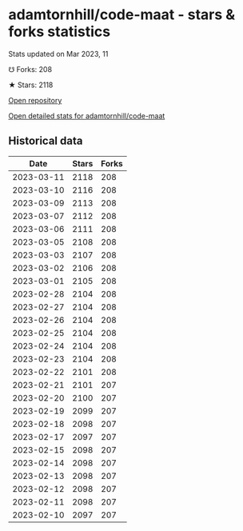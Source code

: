 # adamtornhill/code-maat - stars & forks statistics

Stats updated on Mar 2023, 11

☋ Forks: 208

★ Stars: 2118

[Open repository](https://github.com/adamtornhill/code-maat)

[Open detailed stats for adamtornhill/code-maat](https://reviewgithub.com/rep/adamtornhill/code-maat)

## Historical data
| Date | Stars | Forks |
|------|-------|-------|
| 2023-03-11 | 2118 | 208 | 
| 2023-03-10 | 2116 | 208 | 
| 2023-03-09 | 2113 | 208 | 
| 2023-03-07 | 2112 | 208 | 
| 2023-03-06 | 2111 | 208 | 
| 2023-03-05 | 2108 | 208 | 
| 2023-03-03 | 2107 | 208 | 
| 2023-03-02 | 2106 | 208 | 
| 2023-03-01 | 2105 | 208 | 
| 2023-02-28 | 2104 | 208 | 
| 2023-02-27 | 2104 | 208 | 
| 2023-02-26 | 2104 | 208 | 
| 2023-02-25 | 2104 | 208 | 
| 2023-02-24 | 2104 | 208 | 
| 2023-02-23 | 2104 | 208 | 
| 2023-02-22 | 2101 | 208 | 
| 2023-02-21 | 2101 | 207 | 
| 2023-02-20 | 2100 | 207 | 
| 2023-02-19 | 2099 | 207 | 
| 2023-02-18 | 2098 | 207 | 
| 2023-02-17 | 2097 | 207 | 
| 2023-02-15 | 2098 | 207 | 
| 2023-02-14 | 2098 | 207 | 
| 2023-02-13 | 2098 | 207 | 
| 2023-02-12 | 2098 | 207 | 
| 2023-02-11 | 2098 | 207 | 
| 2023-02-10 | 2097 | 207 | 

